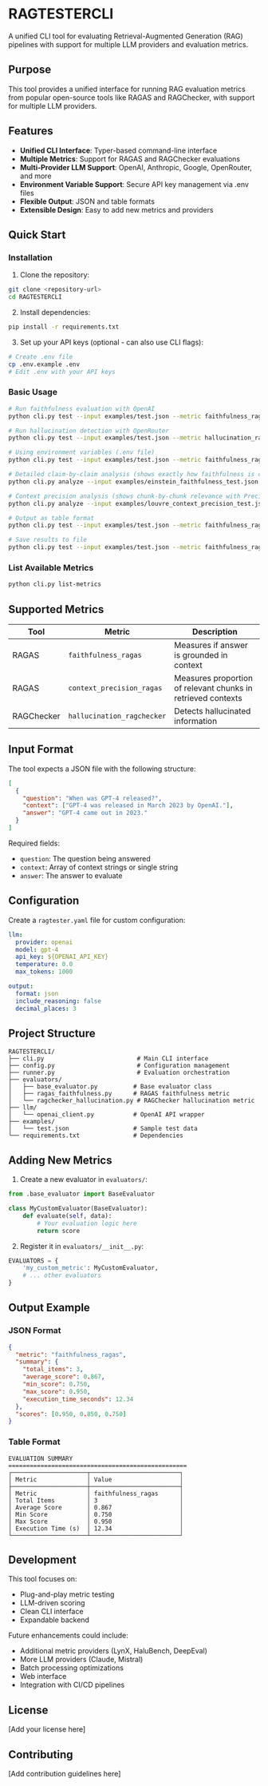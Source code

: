 # RAGTESTERCLI

A unified CLI tool for evaluating Retrieval-Augmented Generation (RAG) pipelines with support for multiple LLM providers and evaluation metrics.

## Purpose

This tool provides a unified interface for running RAG evaluation metrics from popular open-source tools like RAGAS and RAGChecker, with support for multiple LLM providers.

## Features

- **Unified CLI Interface**: Typer-based command-line interface
- **Multiple Metrics**: Support for RAGAS and RAGChecker evaluations
- **Multi-Provider LLM Support**: OpenAI, Anthropic, Google, OpenRouter, and more
- **Environment Variable Support**: Secure API key management via .env files
- **Flexible Output**: JSON and table formats
- **Extensible Design**: Easy to add new metrics and providers

## Quick Start

### Installation

1. Clone the repository:
```bash
git clone <repository-url>
cd RAGTESTERCLI
```

2. Install dependencies:
```bash
pip install -r requirements.txt
```

3. Set up your API keys (optional - can also use CLI flags):
```bash
# Create .env file
cp .env.example .env
# Edit .env with your API keys
```

### Basic Usage

```bash
# Run faithfulness evaluation with OpenAI
python cli.py test --input examples/test.json --metric faithfulness_ragas --llm-model gpt-4

# Run hallucination detection with OpenRouter
python cli.py test --input examples/test.json --metric hallucination_ragchecker --llm-model anthropic/claude-3-haiku --api-base https://openrouter.ai/api/v1

# Using environment variables (.env file)
python cli.py test --input examples/test.json --metric faithfulness_ragas --llm-model gpt-3.5-turbo

# Detailed claim-by-claim analysis (shows exactly how faithfulness is calculated)
python cli.py analyze --input examples/einstein_faithfulness_test.json --metric faithfulness --llm-model gpt-3.5-turbo

# Context precision analysis (shows chunk-by-chunk relevance with Precision@k)
python cli.py analyze --input examples/louvre_context_precision_test.json --metric context_precision --llm-model gpt-3.5-turbo

# Output as table format
python cli.py test --input examples/test.json --metric faithfulness_ragas --output-format table

# Save results to file
python cli.py test --input examples/test.json --metric faithfulness_ragas --output results.json
```

### List Available Metrics

```bash
python cli.py list-metrics
```

## Supported Metrics

| Tool | Metric | Description |
|------|--------|-------------|
| RAGAS | `faithfulness_ragas` | Measures if answer is grounded in context |
| RAGAS | `context_precision_ragas` | Measures proportion of relevant chunks in retrieved contexts |
| RAGChecker | `hallucination_ragchecker` | Detects hallucinated information |

## Input Format

The tool expects a JSON file with the following structure:

```json
[
  {
    "question": "When was GPT-4 released?",
    "context": ["GPT-4 was released in March 2023 by OpenAI."],
    "answer": "GPT-4 came out in 2023."
  }
]
```

Required fields:
- `question`: The question being answered
- `context`: Array of context strings or single string
- `answer`: The answer to evaluate

## Configuration

Create a `ragtester.yaml` file for custom configuration:

```yaml
llm:
  provider: openai
  model: gpt-4
  api_key: ${OPENAI_API_KEY}
  temperature: 0.0
  max_tokens: 1000

output:
  format: json
  include_reasoning: false
  decimal_places: 3
```

## Project Structure

```
RAGTESTERCLI/
├── cli.py                          # Main CLI interface
├── config.py                       # Configuration management
├── runner.py                       # Evaluation orchestration
├── evaluators/
│   ├── base_evaluator.py          # Base evaluator class
│   ├── ragas_faithfulness.py      # RAGAS faithfulness metric
│   └── ragchecker_hallucination.py # RAGChecker hallucination metric
├── llm/
│   └── openai_client.py           # OpenAI API wrapper
├── examples/
│   └── test.json                  # Sample test data
└── requirements.txt               # Dependencies
```

## Adding New Metrics

1. Create a new evaluator in `evaluators/`:
```python
from .base_evaluator import BaseEvaluator

class MyCustomEvaluator(BaseEvaluator):
    def evaluate(self, data):
        # Your evaluation logic here
        return score
```

2. Register it in `evaluators/__init__.py`:
```python
EVALUATORS = {
    'my_custom_metric': MyCustomEvaluator,
    # ... other evaluators
}
```

## Output Example

### JSON Format
```json
{
  "metric": "faithfulness_ragas",
  "summary": {
    "total_items": 3,
    "average_score": 0.867,
    "min_score": 0.750,
    "max_score": 0.950,
    "execution_time_seconds": 12.34
  },
  "scores": [0.950, 0.850, 0.750]
}
```

### Table Format
```
EVALUATION SUMMARY
==================================================
┌─────────────────────┬─────────────────────────┐
│ Metric              │ Value                   │
├─────────────────────┼─────────────────────────┤
│ Metric              │ faithfulness_ragas      │
│ Total Items         │ 3                       │
│ Average Score       │ 0.867                   │
│ Min Score           │ 0.750                   │
│ Max Score           │ 0.950                   │
│ Execution Time (s)  │ 12.34                   │
└─────────────────────┴─────────────────────────┘
```

## Development

This tool focuses on:
- Plug-and-play metric testing
- LLM-driven scoring
- Clean CLI interface
- Expandable backend

Future enhancements could include:
- Additional metric providers (LynX, HaluBench, DeepEval)
- More LLM providers (Claude, Mistral)
- Batch processing optimizations
- Web interface
- Integration with CI/CD pipelines

## License

[Add your license here]

## Contributing

[Add contribution guidelines here] 